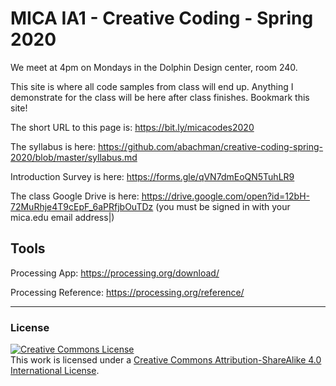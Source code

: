 # MICA IA1 - Creative Coding - Spring 2020

We meet at 4pm on Mondays in the Dolphin Design center, room 240.

This site is where all code samples from class will end up. Anything I demonstrate for the class will be here after class finishes. Bookmark this site!

The short URL to this page is: https://bit.ly/micacodes2020

The syllabus is here: https://github.com/abachman/creative-coding-spring-2020/blob/master/syllabus.md

Introduction Survey is here: https://forms.gle/qVN7dmEoQN5TuhLR9

The class Google Drive is here: https://drive.google.com/open?id=12bH-72MuRhje4T9cEpF_6aPRfjbOuTDz (you must be signed in with your mica.edu email address|)


## Tools

Processing App: https://processing.org/download/

Processing Reference: https://processing.org/reference/

- - - - - -

### License

<a rel="license" href="http://creativecommons.org/licenses/by-sa/4.0/"><img alt="Creative Commons License" style="border-width:0" src="https://i.creativecommons.org/l/by-sa/4.0/88x31.png" /></a><br />This work is licensed under a <a rel="license" href="http://creativecommons.org/licenses/by-sa/4.0/">Creative Commons Attribution-ShareAlike 4.0 International License</a>.
